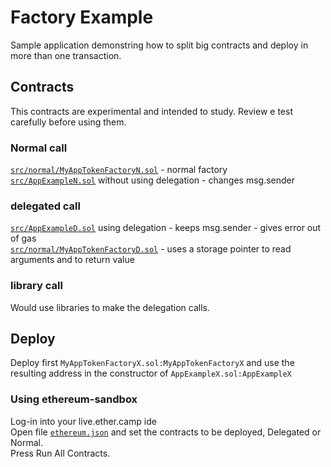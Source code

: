 # Factory Example
Sample application demonstring how to split big contracts and deploy in more than one transaction.  

## Contracts  
This contracts are experimental and intended to study. Review e test carefully before using them.  
  
### Normal call    
[`src/normal/MyAppTokenFactoryN.sol`](https://github.com/ethereans/factory-example/blob/master/contracts/src/normal/MyAppTokenFactoryN.sol) - normal factory    
[`src/AppExampleN.sol`](https://github.com/ethereans/factory-example/blob/master/contracts/src/AppExampleN.sol#L22) without using delegation - changes msg.sender   

### delegated call    
[`src/AppExampleD.sol`](https://github.com/ethereans/factory-example/blob/master/contracts/src/AppExampleD.sol#L27) using delegation - keeps msg.sender - gives error out of gas  
[`src/normal/MyAppTokenFactoryD.sol`](https://github.com/ethereans/factory-example/blob/master/contracts/src/delegated/MyAppTokenFactoryD.sol) - uses a storage pointer to read arguments and to return value  

### library call    
Would use libraries to make the delegation calls.
  
## Deploy   
Deploy first `MyAppTokenFactoryX.sol:MyAppTokenFactoryX` and use the resulting address in the constructor of `AppExampleX.sol:AppExampleX`
  
### Using ethereum-sandbox 
Log-in into your live.ether.camp ide  
Open file [`ethereum.json`](https://github.com/ethereans/factory-example/blob/master/ethereum.json) and set the contracts to be deployed, Delegated or Normal.  
Press Run All Contracts.    
